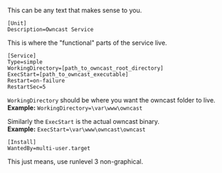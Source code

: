 This can be any text that makes sense to you.
```
[Unit]
Description=Owncast Service
```

This is where the "functional" parts of the service live.<br />
```
[Service]
Type=simple
WorkingDirectory=[path_to_owncast_root_directory]
ExecStart=[path_to_owncast_executable]
Restart=on-failure
RestartSec=5
```
`WorkingDirectory` should be where you want the owncast folder to live.<br />
**Example:** ```WorkingDirectory=\var\www\owncast```

Similarly the `ExecStart` is the actual owncast binary.<br />
**Example:** ```ExecStart=\var\www\owncast\owncast```

```
[Install]
WantedBy=multi-user.target
```
This just means, use runlevel 3 non-graphical.
